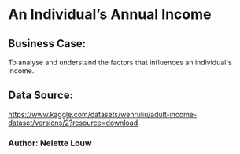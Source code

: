 # **An Individual’s Annual Income**


## Business Case:
To analyse and understand the factors that influences an individual's income.

## Data Source:
https://www.kaggle.com/datasets/wenruliu/adult-income-dataset/versions/2?resource=download
### Author: Nelette Louw
